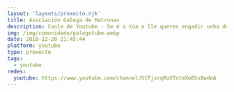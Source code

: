 ```yaml
---
layout: 'layouts/proxecto.njk'
title: Asociación Galega de Matronas
description: Canle de Youtube - Se é a túa e lle queres engadir unha descripción e etiquetas, ponte en contacto con nós.
img: /img/comunidade/galegotube.webp
date: 2018-12-20 21:45:44
platform: youtube
type: proxecto
tags:
  - youtube
redes:
  youtube: https://www.youtube.com/channel/UCFjsrqRoXTotmXmEhs0wdeA
---
```


